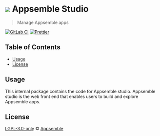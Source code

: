 # ![](https://gitlab.com/appsemble/appsemble/-/raw/0.34.14/config/assets/logo.svg) Appsemble Studio

> Manage Appsemble apps

[![GitLab CI](https://gitlab.com/appsemble/appsemble/badges/0.34.14/pipeline.svg)](https://gitlab.com/appsemble/appsemble/-/releases/0.34.14)
[![Prettier](https://img.shields.io/badge/code_style-prettier-ff69b4.svg)](https://prettier.io)

## Table of Contents

- [Usage](#usage)
- [License](#license)

## Usage

This internal package contains the code for Appsemble studio. Appsemble studio is the web front end
that enables users to build and explore Appsemble apps.

## License

[LGPL-3.0-only](https://gitlab.com/appsemble/appsemble/-/blob/0.34.14/LICENSE.md) ©
[Appsemble](https://appsemble.com)
